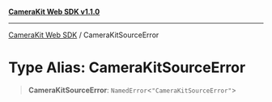 [**CameraKit Web SDK v1.1.0**](../README.md)

***

[CameraKit Web SDK](../globals.md) / CameraKitSourceError

# Type Alias: CameraKitSourceError

> **CameraKitSourceError**: `NamedError`\<`"CameraKitSourceError"`\>
